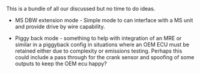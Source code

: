 This is a bundle of all our discussed but no time to do ideas.

- MS DBW extension mode - Simple mode to can interface with a MS unit and provide drive by wire capability.

- Piggy back mode - something to help with integration of an MRE or similar in a piggyback config in situations where an OEM ECU must be retained either due to complexity or emissions testing.
Perhaps this could include a pass through for the crank sensor and spoofing of some outputs to keep the OEM ecu happy?  
